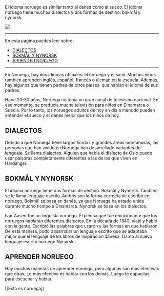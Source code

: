 El idioma noruego es similar tanto al danés como al sueco. El idioma noruego tiene muchos dialectos y dos formas de destino: bokmål y nynorsk.

![](https://cdn.kursoria.no/pensum/elements/-_hyjuki.jpg)

---

En esta página puedes leer sobre:

- [DIALECTOS](#dialectos)
- [BOKMÅL Y NYNORSK](#bokmål-y-nynorsk)
- [APRENDER NORUEGO](#aprender-noruego)

---

En Noruega, hay dos idiomas oficiales: el noruego y el sami. Muchos niños también aprenden inglés, español, francés o alemán en la escuela. Además, hay algunos que tienen padres de otros países, que hablan el idioma de sus padres.

Hace 20-30 años, Noruega no tenía un gran canal de televisión nacional. En ese momento, se producía mucha televisión para niños en Dinamarca o Suecia. Por lo tanto, los noruegos adultos de hoy en día a menudo pueden entender el sueco y el danés mejor que los niños de hoy.

## DIALECTOS

Debido a que Noruega tiene largos fiordos y grandes áreas montañosas, las personas que han vivido en Noruega han desarrollado variantes del lenguaje. Se llama dialectos. Alguien que habla el dialecto de Oslo puede usar palabras completamente diferentes a las de los que viven en Hardanger.

## BOKMÅL Y NYNORSK

El idioma noruego tiene dos formas de destino. Bokmål y Nynorsk. También se le llama lenguaje escrito. Ambos son la forma correcta de escribir en noruego. Bokmål se basa en danés, ya que Noruega ha estado unida durante mucho tiempo a Dinamarca. Nynorsk se basa en los dialectos.

Ivar Aasen fue un lingüista noruego. Él piensa que fue emocionante que los noruegos hablaran diferentes dialectos. En la década de 1840, viajó y habló con la gente. Escribió las palabras que usaron y las formas en que hablaron. De esta manera, pudo desarrollar un lenguaje escrito que se adaptaba mejor que el lenguaje de los libros de inspiración danesa. Llamó al nuevo lenguaje escrito noruego Nynorsk.

## APRENDER NORUEGO

Hay muchas maneras de aprender noruego, pero algunas son más efectivas que otras. Lo más efectivo es hablar con los demás. Luego te capacitas para escuchar y hablar.

[[Esto es noruega]]